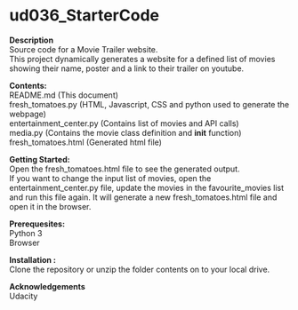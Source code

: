 # ud036_StarterCode

**Description**<br />
Source code for a Movie Trailer website.<br />
This project dynamically generates a website for a defined list of movies <br />
showing their name, poster and a link to their trailer on youtube. 

**Contents:**<br />
README.md (This document)<br />
fresh_tomatoes.py (HTML, Javascript, CSS and python used to generate the webpage)<br />
entertainment_center.py (Contains list of movies and API calls)<br />
media.py (Contains the movie class definition and __init__ function)<br />
fresh_tomatoes.html (Generated html file)

**Getting Started:**<br />
Open the fresh_tomatoes.html file to see the generated output.<br />
If you want to change the input list of movies, open the <br />
entertainment_center.py file, update the movies in the favourite_movies list<br />
and run this file again. It will generate a new fresh_tomatoes.html file and<br />
open it in the browser.


**Prerequesites:**<br />
Python 3 <br />
Browser

**Installation :**<br />
Clone the repository or unzip the folder contents on to your local drive.


**Acknowledgements**<br />
Udacity 

